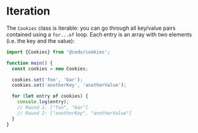 # Iteration
The `Cookies` class is iterable: you can go through all key/value pairs contained using a `for...of` loop. Each entry is an array with two elements (i.e. the key and the value):

```javascript
import {Cookies} from '@cedx/cookies';

function main() {
  const cookies = new Cookies;

  cookies.set('foo', 'bar');
  cookies.set('anotherKey', 'anotherValue');

  for (let entry of cookies) {
    console.log(entry);
    // Round 1: ["foo", "bar"]
    // Round 2: ["anotherKey", "anotherValue"]
  }
}
```
